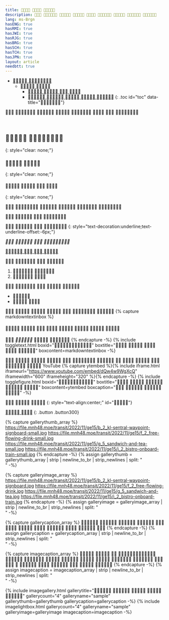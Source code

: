 ```yaml
---
title:   
description:         
lang: ms-Brgn
hasENG: true
hasRMI: true
hasJWI: true
hasRJG: true
hasBRG: true
hasSCH: true
hasTCH: true
hasJPN: true
layout: article
needbtt: true
---
```



- [ ](#-)
  - [ ](#-)
    - [   ](#---)
    - [    ](#----)
{: .toc id="toc" data-title=""}


       


&nbsp;


##  
{: style="clear: none;"}

###  
{: style="clear: none;"}

####    
{: style="clear: none;"}

     


**   **


   
{: style="text-decoration:underline;text-underline-offset:-6px;"}


*   *


[   ](#)


   

1.  
2.  


    

- 
-  


      
{% capture markdowntextinbox %}
####        
 ** **** 
{% endcapture -%}
{% include toggletext.html boxid="" boxtitle="    " boxcontent=markdowntextinbox -%}


             YouTube
{% capture ytembed %}{% include iframe.html iframeurl="https://www.youtube.com/embed/dQw4w9WgXcQ" iframewidth="600" iframeheight="320" %}{% endcapture -%}
{% include togglefigure.html boxid="" boxtitle="    " boxcontent=ytembed boxcaption="   " -%}


  
{: style="text-align:center;" id=""}

[ ](#)
{: .button .button300}


{% capture gallerythumb_array %}
https://file.mnh48.moe/transit/2022/11/ge15/b_2_kl-sentral-waypoint-signboard-small.jpg
https://file.mnh48.moe/transit/2022/11/ge15/f_2_free-flowing-drink-small.jpg
https://file.mnh48.moe/transit/2022/11/ge15/g_5_sandwich-and-tea-small.jpg
https://file.mnh48.moe/transit/2022/11/ge15/i_2_bistro-onboard-train-small.jpg
{% endcapture -%}
{% assign gallerythumb = gallerythumb_array | strip | newline_to_br | strip_newlines | split: "<br />" -%}

{% capture galleryimage_array %}
https://file.mnh48.moe/transit/2022/11/ge15/b_2_kl-sentral-waypoint-signboard.jpg
https://file.mnh48.moe/transit/2022/11/ge15/f_2_free-flowing-drink.jpg
https://file.mnh48.moe/transit/2022/11/ge15/g_5_sandwich-and-tea.jpg
https://file.mnh48.moe/transit/2022/11/ge15/i_2_bistro-onboard-train.jpg
{% endcapture -%}
{% assign galleryimage = galleryimage_array | strip | newline_to_br | strip_newlines | split: "<br />" -%}

{% capture gallerycaption_array %}
 
   
 
   
{% endcapture -%}
{% assign gallerycaption = gallerycaption_array | strip | newline_to_br | strip_newlines | split: "<br />" -%}

{% capture imagecaption_array %}
   
      
   
     
{% endcapture -%}
{% assign imagecaption = imagecaption_array | strip | newline_to_br | strip_newlines | split: "<br />" -%}

{% include imagegallery.html gallerytitle="    " gallerycount="4" galleryname="sample" gallerythumb=gallerythumb gallerycaption=gallerycaption -%}
{% include imagelightbox.html gallerycount="4" galleryname="sample" galleryimage=galleryimage imagecaption=imagecaption -%}


&nbsp;

